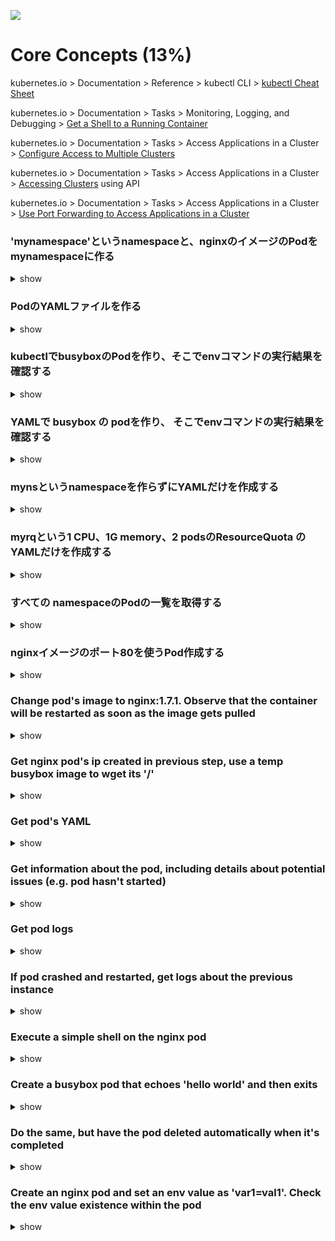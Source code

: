 ![](https://gaforgithub.azurewebsites.net/api?repo=CKAD-exercises/core_concepts&empty)
# Core Concepts (13%)

kubernetes.io > Documentation > Reference > kubectl CLI > [kubectl Cheat Sheet](https://kubernetes.io/docs/reference/kubectl/cheatsheet/)

kubernetes.io > Documentation > Tasks > Monitoring, Logging, and Debugging > [Get a Shell to a Running Container](https://kubernetes.io/docs/tasks/debug-application-cluster/get-shell-running-container/)

kubernetes.io > Documentation > Tasks > Access Applications in a Cluster > [Configure Access to Multiple Clusters](https://kubernetes.io/docs/tasks/access-application-cluster/configure-access-multiple-clusters/)

kubernetes.io > Documentation > Tasks > Access Applications in a Cluster > [Accessing Clusters](https://kubernetes.io/docs/tasks/access-application-cluster/access-cluster/) using API

kubernetes.io > Documentation > Tasks > Access Applications in a Cluster > [Use Port Forwarding to Access Applications in a Cluster](https://kubernetes.io/docs/tasks/access-application-cluster/port-forward-access-application-cluster/)

### 'mynamespace'というnamespaceと、nginxのイメージのPodをmynamespaceに作る

<details><summary>show</summary>
<p>

```bash
kubectl create namespace mynamespace
kubectl run nginx --image=nginx --restart=Never -n mynamespace
```

</p>
</details>

### PodのYAMLファイルを作る

<details><summary>show</summary>
<p>

--dry-run=clientを指定すると、Kubernetesにリソースは作られません。-o yamlでYAMLを出力します。

```bash
kubectl run nginx --image=nginx --restart=Never --dry-run=client -n mynamespace -o yaml > pod.yaml
```

```bash
cat pod.yaml
```

```yaml
apiVersion: v1
kind: Pod
metadata:
  creationTimestamp: null
  labels:
    run: nginx
  name: nginx
  namespace: mynamespace
spec:
  containers:
  - image: nginx
    name: nginx
    resources: {}
  dnsPolicy: ClusterFirst
  restartPolicy: Always
status: {}
```

kubectl create -fでYAMLを元にリソースを作ります。

```bash
kubectl create -f pod.yaml
```

一行で上記の内容をやる場合は以下のようになります。

```bash
kubectl run nginx --image=nginx --restart=Never --dry-run=client -o yaml | kubectl create -n mynamespace -f -
```

</p>
</details>

### kubectlでbusyboxのPodを作り、そこでenvコマンドの実行結果を確認する

<details><summary>show</summary>
<p>

アウトプットを表示したらそのままPodを削除する場合

```bash
kubectl run busybox --image=busybox --command --restart=Never -it --rm -- env
```

コマンドを実行したあと、ログを確認する場合

```bash
kubectl run busybox --image=busybox --command --restart=Never -- env
kubectl logs busybox
```

</p>
</details>

### YAMLで busybox の podを作り、 そこでenvコマンドの実行結果を確認する

<details><summary>show</summary>
<p>

```bash
kubectl run busybox --image=busybox --restart=Never --dry-run=client -o yaml --command -- env > envpod.yaml
```

```YAML
apiVersion: v1
kind: Pod
metadata:
  creationTimestamp: null
  labels:
    run: busybox
  name: busybox
spec:
  containers:
  - command:
    - env
    image: busybox
    name: busybox
    resources: {}
  dnsPolicy: ClusterFirst
  restartPolicy: Never
status: {}
```

YAMLからPodを作成してログを確認します。

```bash
kubectl apply -f envpod.yaml
kubectl logs busybox
```

</p>
</details>

### mynsというnamespaceを作らずにYAMLだけを作成する

<details><summary>show</summary>
<p>

```bash
kubectl create namespace myns -o yaml --dry-run=client
```

```yaml
apiVersion: v1
kind: Namespace
metadata:
  creationTimestamp: null
  name: myns
spec: {}
status: {}
```

</p>
</details>

### myrqという1 CPU、1G memory、2 podsのResourceQuota のYAMLだけを作成する

<details><summary>show</summary>
<p>

hardの反対はsoftですが、ResourceQuotaにはsoftの制限は定義できません。制限を超えると即座に適用されます。

単純にcpuと定義した場合はrequests.cpuと同じ意味になります。

```bash
kubectl create quota myrq --hard=cpu=1,memory=1G,pods=2 --dry-run=client -o yaml
```

```yaml
apiVersion: v1
kind: ResourceQuota
metadata:
  creationTimestamp: null
  name: myrq
spec:
  hard:
    cpu: "1"
    memory: 1G
    pods: "2"
status: {}
```

</p>
</details>

### すべての namespaceのPodの一覧を取得する

<details><summary>show</summary>
<p>

```bash
kubectl get po --all-namespaces
```

以下のようにしても同じ結果になります。

```bash
kubectl get po -A
```
</p>
</details>

### nginxイメージのポート80を使うPod作成する

<details><summary>show</summary>
<p>

ちなみにこの--port=80はcontainerPort: 80に反映される項目ですが、この設定は利用するポートを明示するためのもので、指定があってもなくても挙動にはあまり影響しません。

```bash
kubectl run nginx --image=nginx --restart=Never --port=80
```

</p>
</details>

### Change pod's image to nginx:1.7.1. Observe that the container will be restarted as soon as the image gets pulled

<details><summary>show</summary>
<p>

*Note*: The `RESTARTS` column should contain 0 initially (ideally - it could be any number)

```bash
# kubectl set image POD/POD_NAME CONTAINER_NAME=IMAGE_NAME:TAG
kubectl set image pod/nginx nginx=nginx:1.7.1
kubectl describe po nginx # you will see an event 'Container will be killed and recreated'
kubectl get po nginx -w # watch it
```

*Note*: some time after changing the image, you should see that the value in the `RESTARTS` column has been increased by 1, because the container has been restarted, as stated in the events shown at the bottom of the `kubectl describe pod` command:

```
Events:
  Type    Reason     Age                  From               Message
  ----    ------     ----                 ----               -------
[...]
  Normal  Killing    100s                 kubelet, node3     Container pod1 definition changed, will be restarted
  Normal  Pulling    100s                 kubelet, node3     Pulling image "nginx:1.7.1"
  Normal  Pulled     41s                  kubelet, node3     Successfully pulled image "nginx:1.7.1"
  Normal  Created    36s (x2 over 9m43s)  kubelet, node3     Created container pod1
  Normal  Started    36s (x2 over 9m43s)  kubelet, node3     Started container pod1
```

*Note*: you can check pod's image by running

```bash
kubectl get po nginx -o jsonpath='{.spec.containers[].image}{"\n"}'
```

</p>
</details>

### Get nginx pod's ip created in previous step, use a temp busybox image to wget its '/'

<details><summary>show</summary>
<p>

```bash
kubectl get po -o wide # get the IP, will be something like '10.1.1.131'
# create a temp busybox pod
kubectl run busybox --image=busybox --rm -it --restart=Never -- wget -O- 10.1.1.131:80
```

Alternatively you can also try a more advanced option:

```bash
# Get IP of the nginx pod
NGINX_IP=$(kubectl get pod nginx -o jsonpath='{.status.podIP}')
# create a temp busybox pod
kubectl run busybox --image=busybox --env="NGINX_IP=$NGINX_IP" --rm -it --restart=Never -- sh -c 'wget -O- $NGINX_IP:80'
``` 

Or just in one line:

```bash
kubectl run busybox --image=busybox --rm -it --restart=Never -- wget -O- $(kubectl get pod nginx -o jsonpath='{.status.podIP}:{.spec.containers[0].ports[0].containerPort}')
```

</p>
</details>

### Get pod's YAML

<details><summary>show</summary>
<p>

```bash
kubectl get po nginx -o yaml
# or
kubectl get po nginx -oyaml
# or
kubectl get po nginx --output yaml
# or
kubectl get po nginx --output=yaml
```

</p>
</details>

### Get information about the pod, including details about potential issues (e.g. pod hasn't started)

<details><summary>show</summary>
<p>

```bash
kubectl describe po nginx
```

</p>
</details>

### Get pod logs

<details><summary>show</summary>
<p>

```bash
kubectl logs nginx
```

</p>
</details>

### If pod crashed and restarted, get logs about the previous instance

<details><summary>show</summary>
<p>

```bash
kubectl logs nginx -p
# or
kubectl logs nginx --previous
```

</p>
</details>

### Execute a simple shell on the nginx pod

<details><summary>show</summary>
<p>

```bash
kubectl exec -it nginx -- /bin/sh
```

</p>
</details>

### Create a busybox pod that echoes 'hello world' and then exits

<details><summary>show</summary>
<p>

```bash
kubectl run busybox --image=busybox -it --restart=Never -- echo 'hello world'
# or
kubectl run busybox --image=busybox -it --restart=Never -- /bin/sh -c 'echo hello world'
```

</p>
</details>

### Do the same, but have the pod deleted automatically when it's completed

<details><summary>show</summary>
<p>

```bash
kubectl run busybox --image=busybox -it --rm --restart=Never -- /bin/sh -c 'echo hello world'
kubectl get po # nowhere to be found :)
```

</p>
</details>

### Create an nginx pod and set an env value as 'var1=val1'. Check the env value existence within the pod

<details><summary>show</summary>
<p>

```bash
kubectl run nginx --image=nginx --restart=Never --env=var1=val1
# then
kubectl exec -it nginx -- env
# or
kubectl exec -it nginx -- sh -c 'echo $var1'
# or
kubectl describe po nginx | grep val1
# or
kubectl run nginx --restart=Never --image=nginx --env=var1=val1 -it --rm -- env
```

</p>
</details>
